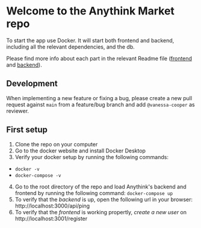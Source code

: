# Welcome to the Anythink Market repo

To start the app use Docker. It will start both frontend and backend, including all the relevant dependencies, and the db.

Please find more info about each part in the relevant Readme file ([frontend](frontend/readme.md) and [backend](backend/README.md)).

## Development

When implementing a new feature or fixing a bug, please create a new pull request against `main` from a feature/bug branch and add `@vanessa-cooper` as reviewer.

## First setup

1. Clone the repo on your computer
2. Go to the docker website and install Docker Desktop
3. Verify your docker setup by running the following commands:
  - `docker -v`
  - `docker-compose -v`
4. Go to the root directory of the repo and load Anythink's backend and frontend by running the following command: `docker-compose up`
5. To verify that the *backend* is up, open the following url in your browser:  http://localhost:3000/api/ping
6. To verify that the *frontend* is working propertly, *create a new user* on http://localhost:3001/register
